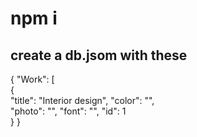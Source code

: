    # npm i 
    
## create a db.jsom with these    
      
{ 
  "Work": [   
    {    
      "title": "Interior design", 
      "color": "",  
      "photo": "",
      "font": "", 
      "id": 1  
       } 
}  
 
 
